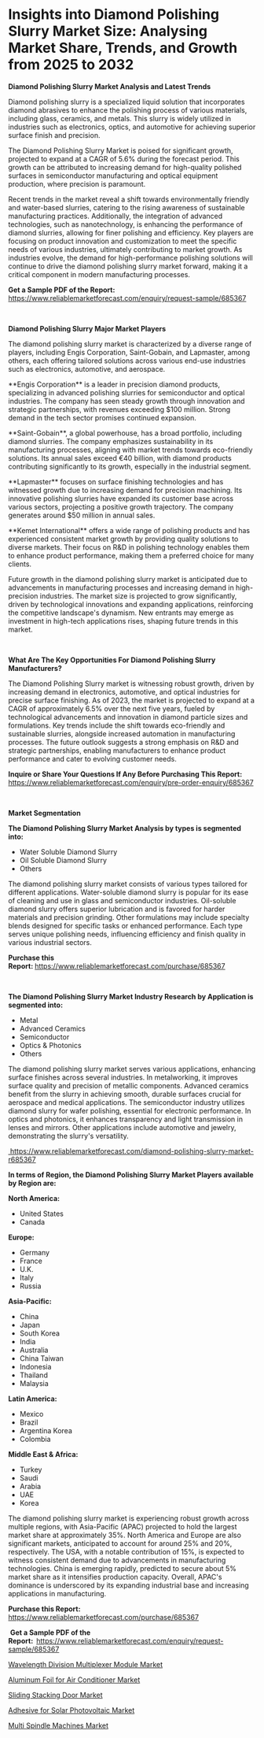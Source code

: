 <p><h1>Insights into Diamond Polishing Slurry Market Size: Analysing Market Share, Trends, and Growth from 2025 to 2032</h1></p><p><strong>Diamond Polishing Slurry Market Analysis and Latest Trends</strong></p>
<p><p>Diamond polishing slurry is a specialized liquid solution that incorporates diamond abrasives to enhance the polishing process of various materials, including glass, ceramics, and metals. This slurry is widely utilized in industries such as electronics, optics, and automotive for achieving superior surface finish and precision.</p><p>The Diamond Polishing Slurry Market is poised for significant growth, projected to expand at a CAGR of 5.6% during the forecast period. This growth can be attributed to increasing demand for high-quality polished surfaces in semiconductor manufacturing and optical equipment production, where precision is paramount. </p><p>Recent trends in the market reveal a shift towards environmentally friendly and water-based slurries, catering to the rising awareness of sustainable manufacturing practices. Additionally, the integration of advanced technologies, such as nanotechnology, is enhancing the performance of diamond slurries, allowing for finer polishing and efficiency. Key players are focusing on product innovation and customization to meet the specific needs of various industries, ultimately contributing to market growth. As industries evolve, the demand for high-performance polishing solutions will continue to drive the diamond polishing slurry market forward, making it a critical component in modern manufacturing processes.</p></p>
<p><strong>Get a Sample PDF of the Report:&nbsp;</strong> <a href="https://www.reliablemarketforecast.com/enquiry/request-sample/685367?utm_campaign=1130&utm_medium=2&utm_source=Github&utm_content=ia&utm_term=27032025&utm_id=diamond-polishing-slurry">https://www.reliablemarketforecast.com/enquiry/request-sample/685367</a></p>
<p>&nbsp;</p>
<p><strong>Diamond Polishing Slurry Major Market Players</strong></p>
<p><p>The diamond polishing slurry market is characterized by a diverse range of players, including Engis Corporation, Saint-Gobain, and Lapmaster, among others, each offering tailored solutions across various end-use industries such as electronics, automotive, and aerospace.</p><p>**Engis Corporation** is a leader in precision diamond products, specializing in advanced polishing slurries for semiconductor and optical industries. The company has seen steady growth through innovation and strategic partnerships, with revenues exceeding $100 million. Strong demand in the tech sector promises continued expansion.</p><p>**Saint-Gobain**, a global powerhouse, has a broad portfolio, including diamond slurries. The company emphasizes sustainability in its manufacturing processes, aligning with market trends towards eco-friendly solutions. Its annual sales exceed €40 billion, with diamond products contributing significantly to its growth, especially in the industrial segment.</p><p>**Lapmaster** focuses on surface finishing technologies and has witnessed growth due to increasing demand for precision machining. Its innovative polishing slurries have expanded its customer base across various sectors, projecting a positive growth trajectory. The company generates around $50 million in annual sales.</p><p>**Kemet International** offers a wide range of polishing products and has experienced consistent market growth by providing quality solutions to diverse markets. Their focus on R&D in polishing technology enables them to enhance product performance, making them a preferred choice for many clients.</p><p>Future growth in the diamond polishing slurry market is anticipated due to advancements in manufacturing processes and increasing demand in high-precision industries. The market size is projected to grow significantly, driven by technological innovations and expanding applications, reinforcing the competitive landscape's dynamism. New entrants may emerge as investment in high-tech applications rises, shaping future trends in this market.</p></p>
<p>&nbsp;</p>
<p><strong>What Are The Key Opportunities For Diamond Polishing Slurry Manufacturers?</strong></p>
<p><p>The Diamond Polishing Slurry market is witnessing robust growth, driven by increasing demand in electronics, automotive, and optical industries for precise surface finishing. As of 2023, the market is projected to expand at a CAGR of approximately 6.5% over the next five years, fueled by technological advancements and innovation in diamond particle sizes and formulations. Key trends include the shift towards eco-friendly and sustainable slurries, alongside increased automation in manufacturing processes. The future outlook suggests a strong emphasis on R&D and strategic partnerships, enabling manufacturers to enhance product performance and cater to evolving customer needs.</p></p>
<p><strong>Inquire or Share Your Questions If Any Before Purchasing This Report:</strong> <a href="https://www.reliablemarketforecast.com/enquiry/pre-order-enquiry/685367?utm_campaign=1130&utm_medium=2&utm_source=Github&utm_content=ia&utm_term=27032025&utm_id=diamond-polishing-slurry">https://www.reliablemarketforecast.com/enquiry/pre-order-enquiry/685367</a></p>
<p>&nbsp;</p>
<p><strong>Market Segmentation</strong></p>
<p><strong>The Diamond Polishing Slurry Market Analysis by types is segmented into:</strong></p>
<p><ul><li>Water Soluble Diamond Slurry</li><li>Oil Soluble Diamond Slurry</li><li>Others</li></ul></p>
<p><p>The diamond polishing slurry market consists of various types tailored for different applications. Water-soluble diamond slurry is popular for its ease of cleaning and use in glass and semiconductor industries. Oil-soluble diamond slurry offers superior lubrication and is favored for harder materials and precision grinding. Other formulations may include specialty blends designed for specific tasks or enhanced performance. Each type serves unique polishing needs, influencing efficiency and finish quality in various industrial sectors.</p></p>
<p><strong>Purchase this Report:&nbsp;</strong><a href="https://www.reliablemarketforecast.com/purchase/685367?utm_campaign=1130&utm_medium=2&utm_source=Github&utm_content=ia&utm_term=27032025&utm_id=diamond-polishing-slurry">https://www.reliablemarketforecast.com/purchase/685367</a></p>
<p>&nbsp;</p>
<p><strong>The Diamond Polishing Slurry Market Industry Research by Application is segmented into:</strong></p>
<p><ul><li>Metal</li><li>Advanced Ceramics</li><li>Semiconductor</li><li>Optics & Photonics</li><li>Others</li></ul></p>
<p><p>The diamond polishing slurry market serves various applications, enhancing surface finishes across several industries. In metalworking, it improves surface quality and precision of metallic components. Advanced ceramics benefit from the slurry in achieving smooth, durable surfaces crucial for aerospace and medical applications. The semiconductor industry utilizes diamond slurry for wafer polishing, essential for electronic performance. In optics and photonics, it enhances transparency and light transmission in lenses and mirrors. Other applications include automotive and jewelry, demonstrating the slurry's versatility.</p></p>
<p><a href="https://www.reliablemarketforecast.com/diamond-polishing-slurry-market-r685367?utm_campaign=1130&utm_medium=2&utm_source=Github&utm_content=ia&utm_term=27032025&utm_id=diamond-polishing-slurry">&nbsp;https://www.reliablemarketforecast.com/diamond-polishing-slurry-market-r685367</a></p>
<p><strong>In terms of Region, the Diamond Polishing Slurry Market Players available by Region are:</strong></p>
<p>
    <p> <strong> North America: </strong>
        <ul>
            <li>United States</li>
            <li>Canada</li>
        </ul>
        </p> 
    <p> <strong> Europe: </strong>
        <ul>
            <li>Germany</li>
            <li>France</li>
            <li>U.K.</li>
            <li>Italy</li>
            <li>Russia</li>
        </ul>
        </p> 
    <p> <strong> Asia-Pacific: </strong>
        <ul>
            <li>China</li>
            <li>Japan</li>
            <li>South Korea</li>
            <li>India</li>
            <li>Australia</li>
            <li>China Taiwan</li>
            <li>Indonesia</li>
            <li>Thailand</li>
            <li>Malaysia</li>
        </ul>
        </p> 
    <p> <strong> Latin America: </strong>
        <ul>
            <li>Mexico</li>
            <li>Brazil</li>
            <li>Argentina Korea</li>
            <li>Colombia</li>
        </ul>
        </p> 
    <p> <strong> Middle East & Africa: </strong>
        <ul>
            <li>Turkey</li>
            <li>Saudi</li>
            <li>Arabia</li>
            <li>UAE</li>
            <li>Korea</li>
        </ul>
    </p>
    </p>
<p><p>The diamond polishing slurry market is experiencing robust growth across multiple regions, with Asia-Pacific (APAC) projected to hold the largest market share at approximately 35%. North America and Europe are also significant markets, anticipated to account for around 25% and 20%, respectively. The USA, with a notable contribution of 15%, is expected to witness consistent demand due to advancements in manufacturing technologies. China is emerging rapidly, predicted to secure about 5% market share as it intensifies production capacity. Overall, APAC's dominance is underscored by its expanding industrial base and increasing applications in manufacturing.</p></p>
<p><strong>Purchase this Report: </strong><a href="https://www.reliablemarketforecast.com/purchase/685367?utm_campaign=1130&utm_medium=2&utm_source=Github&utm_content=ia&utm_term=27032025&utm_id=diamond-polishing-slurry">https://www.reliablemarketforecast.com/purchase/685367</a></p>
<p>&nbsp;<strong>Get a Sample PDF of the Report:&nbsp;&nbsp;</strong><a href="https://www.reliablemarketforecast.com/enquiry/request-sample/685367?utm_campaign=1130&utm_medium=2&utm_source=Github&utm_content=ia&utm_term=27032025&utm_id=diamond-polishing-slurry">https://www.reliablemarketforecast.com/enquiry/request-sample/685367</a></p>
<p><strong></strong></p>
<p><p><a href="https://github.com/pupekironim/Market-Research-Report-List-1/blob/main/wavelength-division-multiplexer-module-market.md?utm_campaign=1130&utm_medium=2&utm_source=Github&utm_content=ia&utm_term=27032025&utm_id=diamond-polishing-slurry">Wavelength Division Multiplexer Module Market</a></p><p><a href="https://github.com/heeildannas/Market-Research-Report-List-1/blob/main/aluminum-foil-for-air-conditioner-market.md?utm_campaign=1130&utm_medium=2&utm_source=Github&utm_content=ia&utm_term=27032025&utm_id=diamond-polishing-slurry">Aluminum Foil for Air Conditioner Market</a></p><p><a href="https://github.com/yakobotege/Market-Research-Report-List-1/blob/main/sliding-stacking-door-market.md?utm_campaign=1130&utm_medium=2&utm_source=Github&utm_content=ia&utm_term=27032025&utm_id=diamond-polishing-slurry">Sliding Stacking Door Market</a></p><p><a href="https://github.com/astadtetcha28/Market-Research-Report-List-1/blob/main/adhesive-for-solar-photovoltaic-market.md?utm_campaign=1130&utm_medium=2&utm_source=Github&utm_content=ia&utm_term=27032025&utm_id=diamond-polishing-slurry">Adhesive for Solar Photovoltaic Market</a></p><p><a href="https://github.com/ertssmelov0/Market-Research-Report-List-1/blob/main/multi-spindle-machines-market.md?utm_campaign=1130&utm_medium=2&utm_source=Github&utm_content=ia&utm_term=27032025&utm_id=diamond-polishing-slurry">Multi Spindle Machines Market</a></p></p>